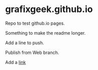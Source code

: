 # grafixgeek.github.io
Repo to test github.io pages.

Something to make the readme longer.

Add a line to push.

Publish from Web branch.

Add a [link](https://www.google.com)
